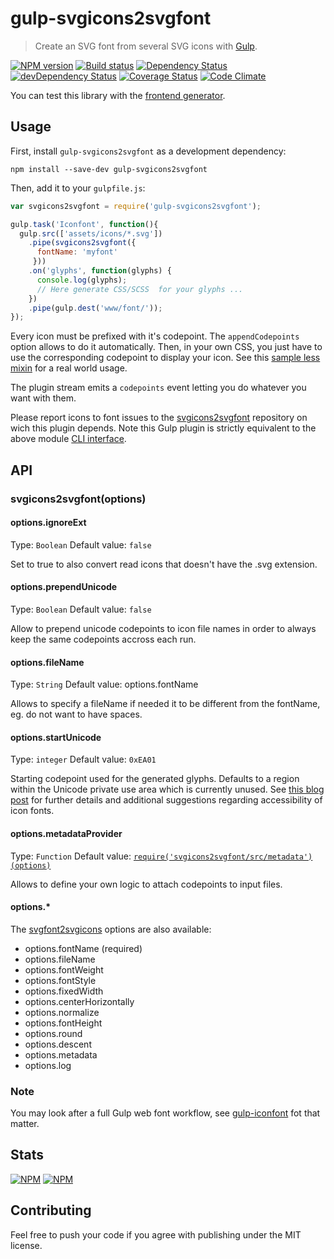# gulp-svgicons2svgfont
> Create an SVG font from several SVG icons with [Gulp](http://gulpjs.com/).

[![NPM version](https://badge.fury.io/js/gulp-svgicons2svgfont.svg)](https://npmjs.org/package/gulp-svgicons2svgfont) [![Build status](https://secure.travis-ci.org/nfroidure/gulp-svgicons2svgfont.svg)](https://travis-ci.org/nfroidure/gulp-svgicons2svgfont) [![Dependency Status](https://david-dm.org/nfroidure/gulp-svgicons2svgfont.svg)](https://david-dm.org/nfroidure/gulp-svgicons2svgfont) [![devDependency Status](https://david-dm.org/nfroidure/gulp-svgicons2svgfont/dev-status.svg)](https://david-dm.org/nfroidure/gulp-svgicons2svgfont#info=devDependencies) [![Coverage Status](https://coveralls.io/repos/nfroidure/gulp-svgicons2svgfont/badge.svg?branch=master)](https://coveralls.io/r/nfroidure/gulp-svgicons2svgfont?branch=master) [![Code Climate](https://codeclimate.com/github/nfroidure/gulp-svgicons2svgfont.svg)](https://codeclimate.com/github/nfroidure/gulp-svgicons2svgfont)

You can test this library with the
 [frontend generator](http://nfroidure.github.io/svgiconfont/).

## Usage

First, install `gulp-svgicons2svgfont` as a development dependency:

```shell
npm install --save-dev gulp-svgicons2svgfont
```

Then, add it to your `gulpfile.js`:

```javascript
var svgicons2svgfont = require('gulp-svgicons2svgfont');

gulp.task('Iconfont', function(){
  gulp.src(['assets/icons/*.svg'])
    .pipe(svgicons2svgfont({
      fontName: 'myfont'
     }))
    .on('glyphs', function(glyphs) {
      console.log(glyphs);
      // Here generate CSS/SCSS  for your glyphs ...
    })
    .pipe(gulp.dest('www/font/'));
});
```

Every icon must be prefixed with it's codepoint. The `appendCodepoints` option
 allows to do it automatically. Then, in your own CSS, you just have to use
 the corresponding codepoint to display your icon. See this
 [sample less mixin](https://github.com/ChtiJS/chtijs.francejs.org/blob/master/documents/less/_icons.less)
 for a real world usage.

The plugin stream emits a `codepoints` event letting you do whatever you want
 with them.

Please report icons to font issues to the
 [svgicons2svgfont](https://github.com/nfroidure/svgicons2svgfont) repository
 on wich this plugin depends. Note this Gulp plugin is strictly equivalent to
 the above module [CLI interface](https://github.com/nfroidure/svgicons2svgfont#cli-interface).

## API

### svgicons2svgfont(options)

#### options.ignoreExt
Type: `Boolean`
Default value: `false`

Set to true to also convert read icons that doesn't have the .svg extension.

#### options.prependUnicode
Type: `Boolean`
Default value: `false`

Allow to prepend unicode codepoints to icon file names in order to always keep
 the same codepoints accross each run.

#### options.fileName
Type: `String`
Default value: options.fontName

Allows to specify a fileName if needed it to be different from the fontName, eg. do not want to have spaces.

#### options.startUnicode
Type: `integer`
Default value: `0xEA01`

Starting codepoint used for the generated glyphs. Defaults to a region within the Unicode private use area which is currently unused. See [this blog post](http://www.filamentgroup.com/lab/bulletproof_icon_fonts.html) for further details and additional suggestions regarding accessibility of icon fonts.

#### options.metadataProvider
Type: `Function`
Default value: [`require('svgicons2svgfont/src/metadata')(options)`](https://github.com/nfroidure/gulp-svgicons2svgfont/blob/master/src/index.js#L47-L50)

Allows to define your own logic to attach codepoints to input files.

#### options.*
The [svgfont2svgicons](https://github.com/nfroidure/svgicons2svgfont#svgicons2svgfontoptions)
 options are also available:
* options.fontName (required)
* options.fileName
* options.fontWeight
* options.fontStyle
* options.fixedWidth
* options.centerHorizontally
* options.normalize
* options.fontHeight
* options.round
* options.descent
* options.metadata
* options.log

### Note

You may look after a full Gulp web font workflow, see
 [gulp-iconfont](https://github.com/nfroidure/gulp-iconfont)
  fot that matter.

## Stats

[![NPM](https://nodei.co/npm/gulp-svgicons2svgfont.png?downloads=true&stars=true)](https://nodei.co/npm/gulp-svgicons2svgfont/)
[![NPM](https://nodei.co/npm-dl/gulp-svgicons2svgfont.png)](https://nodei.co/npm/gulp-svgicons2svgfont/)

## Contributing
Feel free to push your code if you agree with publishing under the MIT license.
